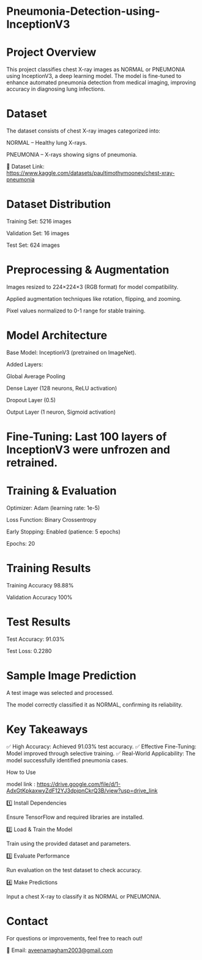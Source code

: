 # Pneumonia-Detection-using-InceptionV3

# Project Overview

This project classifies chest X-ray images as NORMAL or PNEUMONIA using InceptionV3, a deep learning model. The model is fine-tuned to enhance automated pneumonia detection from medical imaging, improving accuracy in diagnosing lung infections.

# Dataset

The dataset consists of chest X-ray images categorized into:

NORMAL – Healthy lung X-rays.

PNEUMONIA – X-rays showing signs of pneumonia.

🔗 Dataset Link:  https://www.kaggle.com/datasets/paultimothymooney/chest-xray-pneumonia

# Dataset Distribution

Training Set: 5216 images

Validation Set: 16 images

Test Set: 624 images

# Preprocessing & Augmentation

Images resized to 224×224×3 (RGB format) for model compatibility.

Applied augmentation techniques like rotation, flipping, and zooming.

Pixel values normalized to 0-1 range for stable training.

# Model Architecture

Base Model: InceptionV3 (pretrained on ImageNet).

Added Layers:

Global Average Pooling

Dense Layer (128 neurons, ReLU activation)

Dropout Layer (0.5)

Output Layer (1 neuron, Sigmoid activation)

# Fine-Tuning: Last 100 layers of InceptionV3 were unfrozen and retrained.

# Training & Evaluation

Optimizer: Adam (learning rate: 1e-5)

Loss Function: Binary Crossentropy

Early Stopping: Enabled (patience: 5 epochs)

Epochs: 20

# Training Results

Training Accuracy	     98.88%	 

Validation Accuracy     100%
  
# Test Results

Test Accuracy: 91.03%

Test Loss: 0.2280

# Sample Image Prediction

A test image was selected and processed.

The model correctly classified it as NORMAL, confirming its reliability.

# Key Takeaways

✅ High Accuracy: Achieved 91.03% test accuracy.
✅ Effective Fine-Tuning: Model improved through selective training.
✅ Real-World Applicability: The model successfully identified pneumonia cases.

How to Use

model link : https://drive.google.com/file/d/1-AdxGtKpkaxwyZdF12YJ3dpjpnCkrQ3B/view?usp=drive_link

1️⃣ Install Dependencies

Ensure TensorFlow and required libraries are installed.

2️⃣ Load & Train the Model

Train using the provided dataset and parameters.

3️⃣ Evaluate Performance

Run evaluation on the test dataset to check accuracy.

4️⃣ Make Predictions

Input a chest X-ray to classify it as NORMAL or PNEUMONIA.

# Contact
For questions or improvements, feel free to reach out!

📧 Email: aveenamagham2003@gmail.com
